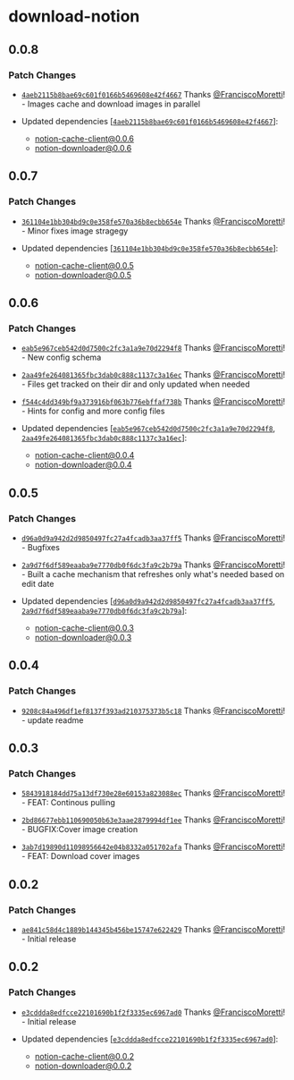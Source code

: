 # download-notion

## 0.0.8

### Patch Changes

- [`4aeb2115b8bae69c601f0166b5469608e42f4667`](https://github.com/FranciscoMoretti/notion-downloader/commit/4aeb2115b8bae69c601f0166b5469608e42f4667) Thanks [@FranciscoMoretti](https://github.com/FranciscoMoretti)! - Images cache and download images in parallel

- Updated dependencies [[`4aeb2115b8bae69c601f0166b5469608e42f4667`](https://github.com/FranciscoMoretti/notion-downloader/commit/4aeb2115b8bae69c601f0166b5469608e42f4667)]:
  - notion-cache-client@0.0.6
  - notion-downloader@0.0.6

## 0.0.7

### Patch Changes

- [`361104e1bb304bd9c0e358fe570a36b8ecbb654e`](https://github.com/FranciscoMoretti/notion-downloader/commit/361104e1bb304bd9c0e358fe570a36b8ecbb654e) Thanks [@FranciscoMoretti](https://github.com/FranciscoMoretti)! - Minor fixes image stragegy

- Updated dependencies [[`361104e1bb304bd9c0e358fe570a36b8ecbb654e`](https://github.com/FranciscoMoretti/notion-downloader/commit/361104e1bb304bd9c0e358fe570a36b8ecbb654e)]:
  - notion-cache-client@0.0.5
  - notion-downloader@0.0.5

## 0.0.6

### Patch Changes

- [`eab5e967ceb542d0d7500c2fc3a1a9e70d2294f8`](https://github.com/FranciscoMoretti/notion-downloader/commit/eab5e967ceb542d0d7500c2fc3a1a9e70d2294f8) Thanks [@FranciscoMoretti](https://github.com/FranciscoMoretti)! - New config schema

- [`2aa49fe264081365fbc3dab0c888c1137c3a16ec`](https://github.com/FranciscoMoretti/notion-downloader/commit/2aa49fe264081365fbc3dab0c888c1137c3a16ec) Thanks [@FranciscoMoretti](https://github.com/FranciscoMoretti)! - Files get tracked on their dir and only updated when needed

- [`f544c4dd349bf9a373916bf063b776ebffaf738b`](https://github.com/FranciscoMoretti/notion-downloader/commit/f544c4dd349bf9a373916bf063b776ebffaf738b) Thanks [@FranciscoMoretti](https://github.com/FranciscoMoretti)! - Hints for config and more config files

- Updated dependencies [[`eab5e967ceb542d0d7500c2fc3a1a9e70d2294f8`](https://github.com/FranciscoMoretti/notion-downloader/commit/eab5e967ceb542d0d7500c2fc3a1a9e70d2294f8), [`2aa49fe264081365fbc3dab0c888c1137c3a16ec`](https://github.com/FranciscoMoretti/notion-downloader/commit/2aa49fe264081365fbc3dab0c888c1137c3a16ec)]:
  - notion-cache-client@0.0.4
  - notion-downloader@0.0.4

## 0.0.5

### Patch Changes

- [`d96a0d9a942d2d9850497fc27a4fcadb3aa37ff5`](https://github.com/FranciscoMoretti/notion-downloader/commit/d96a0d9a942d2d9850497fc27a4fcadb3aa37ff5) Thanks [@FranciscoMoretti](https://github.com/FranciscoMoretti)! - Bugfixes

- [`2a9d7f6df589eaaba9e7770db0f6dc3fa9c2b79a`](https://github.com/FranciscoMoretti/notion-downloader/commit/2a9d7f6df589eaaba9e7770db0f6dc3fa9c2b79a) Thanks [@FranciscoMoretti](https://github.com/FranciscoMoretti)! - Built a cache mechanism that refreshes only what's needed based on edit date

- Updated dependencies [[`d96a0d9a942d2d9850497fc27a4fcadb3aa37ff5`](https://github.com/FranciscoMoretti/notion-downloader/commit/d96a0d9a942d2d9850497fc27a4fcadb3aa37ff5), [`2a9d7f6df589eaaba9e7770db0f6dc3fa9c2b79a`](https://github.com/FranciscoMoretti/notion-downloader/commit/2a9d7f6df589eaaba9e7770db0f6dc3fa9c2b79a)]:
  - notion-cache-client@0.0.3
  - notion-downloader@0.0.3

## 0.0.4

### Patch Changes

- [`9208c84a496df1ef8137f393ad210375373b5c18`](https://github.com/FranciscoMoretti/notion-downloader/commit/9208c84a496df1ef8137f393ad210375373b5c18) Thanks [@FranciscoMoretti](https://github.com/FranciscoMoretti)! - update readme

## 0.0.3

### Patch Changes

- [`5843918184dd75a13df730e28e60153a823088ec`](https://github.com/FranciscoMoretti/notion-downloader/commit/5843918184dd75a13df730e28e60153a823088ec) Thanks [@FranciscoMoretti](https://github.com/FranciscoMoretti)! - FEAT: Continous pulling

- [`2bd86677ebb110690050b63e3aae2879994df1ee`](https://github.com/FranciscoMoretti/notion-downloader/commit/2bd86677ebb110690050b63e3aae2879994df1ee) Thanks [@FranciscoMoretti](https://github.com/FranciscoMoretti)! - BUGFIX:Cover image creation

- [`3ab7d19890d11098956642e04b8332a051702afa`](https://github.com/FranciscoMoretti/notion-downloader/commit/3ab7d19890d11098956642e04b8332a051702afa) Thanks [@FranciscoMoretti](https://github.com/FranciscoMoretti)! - FEAT: Download cover images

## 0.0.2

### Patch Changes

- [`ae841c58d4c1889b144345b456be15747e622429`](https://github.com/FranciscoMoretti/notion-downloader/commit/ae841c58d4c1889b144345b456be15747e622429) Thanks [@FranciscoMoretti](https://github.com/FranciscoMoretti)! - Initial release

## 0.0.2

### Patch Changes

- [`e3cddda8edfcce22101690b1f2f3335ec6967ad0`](https://github.com/FranciscoMoretti/notion-downloader/commit/e3cddda8edfcce22101690b1f2f3335ec6967ad0) Thanks [@FranciscoMoretti](https://github.com/FranciscoMoretti)! - Initial release

- Updated dependencies [[`e3cddda8edfcce22101690b1f2f3335ec6967ad0`](https://github.com/FranciscoMoretti/notion-downloader/commit/e3cddda8edfcce22101690b1f2f3335ec6967ad0)]:
  - notion-cache-client@0.0.2
  - notion-downloader@0.0.2
